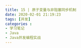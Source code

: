 ```yaml
---
title: 15 | 原子变量与非阻塞同步机制
date: 2020-02-01 21:19:23
tags: [并发]
categories :
- 学习笔记
- Java
- Java并发编程实战
---
```

                                                                                                                                                                                                                                                                                                                                                                                                                                                                                                                                                                                                                                                                                                                                                                                                                                                                                                                                                                                          